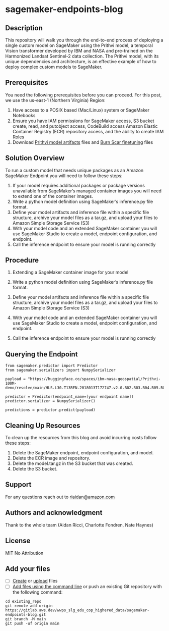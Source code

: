 # sagemaker-endpoints-blog


## Description
This repository will walk you through the end-to-end process of deploying a single custom model on SageMaker using the Prithvi model, a temporal Vision transformer developed by IBM and NASA and pre-trained on the Harmonized Landsat Sentinel-2 data collection. The Prithvi model, with its unique dependencies and architecture, is an effective example of how to deploy complex custom models to SageMaker.

## Prerequisites

You need the following prerequisites before you can proceed. For this post, we use the us-east-1 (Northern Virginia) Region:

1. Have access to a POSIX based (Mac/Linux) system or SageMaker Notebooks
2. Ensure you have IAM permissions for SageMaker access, S3 bucket create, read, and putobject access, CodeBuild access Amazon Elastic Container Registry (ECR) repository access, and the ability to create IAM Roles
3. Download [Prithvi model artifacts](https://huggingface.co/ibm-nasa-geospatial/Prithvi-100M/tree/main) files and [Burn Scar finetuning](https://huggingface.co/ibm-nasa-geospatial/Prithvi-100M-burn-scar) files

## Solution Overview
To run a custom model that needs unique packages as an Amazon SageMaker Endpoint you will need to follow these steps:

1. If your model requires additional packages or package versions unavailable from SageMaker’s managed container images you will need to extend one of the container images.
2. Write a python model definition using SageMaker’s inference.py file format. 
3. Define your model artifacts and inference file within a specific file structure, archive your model files as a tar.gz, and upload your files to Amazon Simple Storage Service (S3)
4. With your model code and an extended SageMaker container you will use SageMaker Studio to create a model, endpoint configuration, and endpoint. 
5. Call the inference endpoint to ensure your model is running correctly

## Procedure
1. Extending a SageMaker container image for your model

2. Write a python model definition using SageMaker’s inference.py file format. 

3. Define your model artifacts and inference file within a specific file structure, archive your model files as a tar.gz, and upload your files to Amazon Simple Storage Service (S3)

4.  With your model code and an extended SageMaker container you will use SageMaker Studio to create a model, endpoint configuration, and endpoint. 

5. Call the inference endpoint to ensure your model is running correctly

## Querying the Endpoint
```
from sagemaker.predictor import Predictor
from sagemaker.serializers import NumpySerializer

payload = "https://huggingface.co/spaces/ibm-nasa-geospatial/Prithvi-100M-demo/resolve/main/HLS.L30.T13REN.2018013T172747.v2.0.B02.B03.B04.B05.B06.B07_cropped.tif"

predictor = Predictor(endpoint_name=[your endpoint name])
predictor.serializer = NumpySerializer()

predictions = predictor.predict(payload)
```

## Cleaning Up Resources

To clean up the resources from this blog and avoid incurring costs follow these steps:

1. Delete the SageMaker endpoint, endpoint configuration, and model.
2. Delete the ECR image and repository.
3. Delete the model.tar.gz in the S3 bucket that was created.
4. Delete the S3 bucket.


## Support
For any questions reach out to riaidan@amazon.com

## Authors and acknowledgment
Thank to the whole team (Aidan Ricci, Charlotte Fondren, Nate Haynes)

## License
MIT No Attribution

## Add your files

- [ ] [Create](https://docs.gitlab.com/ee/user/project/repository/web_editor.html#create-a-file) or [upload](https://docs.gitlab.com/ee/user/project/repository/web_editor.html#upload-a-file) files
- [ ] [Add files using the command line](https://docs.gitlab.com/ee/gitlab-basics/add-file.html#add-a-file-using-the-command-line) or push an existing Git repository with the following command:

```
cd existing_repo
git remote add origin https://gitlab.aws.dev/wwps_slg_edu_cop_highered_data/sagemaker-endpoints-blog.git
git branch -M main
git push -uf origin main
```